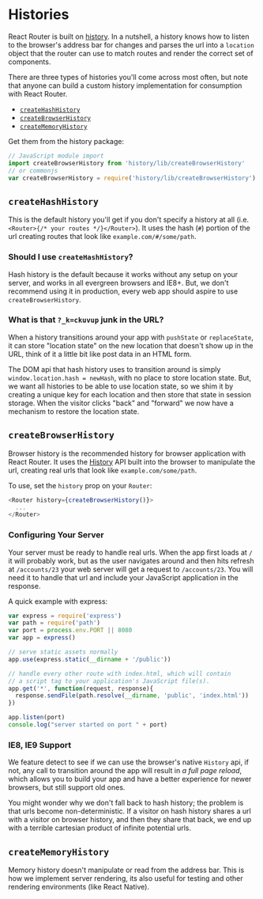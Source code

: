 # Histories

React Router is built on [history](https://github.com/rackt/history).
In a nutshell, a history knows how to listen to the browser's address
bar for changes and parses the url into a `location` object that the
router can use to match routes and render the correct set of components.

There are three types of histories you'll come across most often, but
note that anyone can build a custom history implementation for
consumption with React Router.

- [`createHashHistory`](#createHashHistory)
- [`createBrowserHistory`](#createBrowserHistory)
- [`createMemoryHistory`](#createMemoryHistory)

Get them from the history package:

```js
// JavaScript module import
import createBrowserHistory from 'history/lib/createBrowserHistory'
// or commonjs
var createBrowserHistory = require('history/lib/createBrowserHistory')
```

## `createHashHistory`

This is the default history you'll get if you don't specify a history at
all (i.e. `<Router>{/* your routes */}</Router>`). It uses the hash
(`#`) portion of the url creating routes that look like
`example.com/#/some/path`.

### Should I use `createHashHistory`?

Hash history is the default because it works without any setup on your
server, and works in all evergreen browsers and IE8+. But, we don't
recommend using it in production, every web app should aspire
to use `createBrowserHistory`.

### What is that `?_k=ckuvup` junk in the URL?

When a history transitions around your app with `pushState` or
`replaceState`, it can store "location state" on the new location that
doesn't show up in the URL, think of it a little bit like post data in
an HTML form.

The DOM api that hash history uses to transition around is simply
`window.location.hash = newHash`, with no place to store location state.
But, we want all histories to be able to use location state, so we shim
it by creating a unique key for each location and then store that state
in session storage. When the visitor clicks "back" and "forward" we now
have a mechanism to restore the location state.

## `createBrowserHistory`

Browser history is the recommended history for browser application with
React Router. It uses the [History](https://developer.mozilla.org/en-US/docs/Web/API/History)
API built into the browser to manipulate the url, creating real urls that
look like `example.com/some/path`.

To use, set the `history` prop on your `Router`:

```js
<Router history={createBrowserHistory()}>
  ... 
</Router>
```

### Configuring Your Server

Your server must be ready to handle real urls. When the app first loads
at `/` it will probably work, but as the user navigates around and then
hits refresh at `/accounts/23` your web server will get a request to
`/accounts/23`. You will need it to handle that url and include your
JavaScript application in the response.

A quick example with express:

```js
var express = require('express')
var path = require('path')
var port = process.env.PORT || 8080
var app = express()

// serve static assets normally
app.use(express.static(__dirname + '/public'))

// handle every other route with index.html, which will contain
// a script tag to your application's JavaScript file(s).
app.get('*', function(request, response){
  response.sendFile(path.resolve(__dirname, 'public', 'index.html'))
})

app.listen(port)
console.log("server started on port " + port)
```

### IE8, IE9 Support

We feature detect to see if we can use the browser's native `History`
api, if not, any call to transition around the app will result in _a
full page reload_, which allows you to build your app and have a better
experience for newer browsers, but still support old ones.

You might wonder why we don't fall back to hash history; the problem is
that urls become non-deterministic. If a visitor on hash history shares
a url with a visitor on browser history, and then they share that back,
we end up with a terrible cartesian product of infinite potential
urls.

## `createMemoryHistory`

Memory history doesn't manipulate or read from the address bar. This is
how we implement server rendering, its also useful for testing and other
rendering environments (like React Native).

